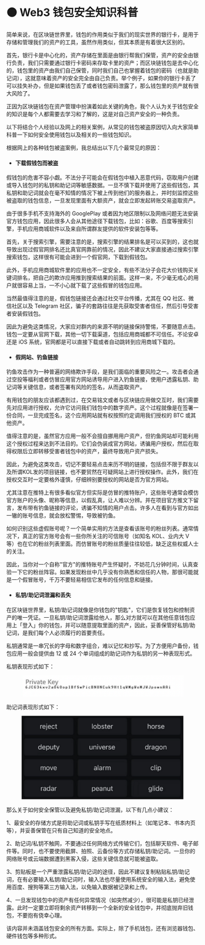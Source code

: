 # 🟠 Web3 钱包安全知识科普

简单来说，在区块链世界里，钱包的作用类似于我们的现实世界的银行卡，是用于存储和管理我们的资产的工具，虽然作用类似，但其本质是有着很大区别的。

首先，银行卡是中心化的，资产存储在里面是由银行帮我们保管，资产的安全由银行负责，我们只需要通过银行卡密码来存取卡里的资产；而区块链钱包是去中心化的，钱包里的资产由我们自己保管，同时我们自己也掌握着钱包的密码（也就是助记词），这就意味着资产的安全完全由自己负责。举个例子，如果你的银行卡丢了可以挂失补办，但是如果钱包丢了或者钱包密码泄露了，那么钱包里的资产就有很大风险了。

正因为区块链钱包在资产管理中扮演着如此关键的角色，我个人认为关于钱包安全的知识是每个人都需要去学习和了解的，这是对自己资产安全的一种负责。

以下将结合个人经验以及网上的相关案例，从常见的钱包被盗原因切入向大家简单科普一下如何安全使用钱包以及相关的一些钱包知识。



根据网上的各种钱包被盗案例，我总结出以下几个最常见的原因：



* #### 下载假钱包而被盗

假钱包的危害不容小觑。不法分子可能会在假钱包中植入恶意代码，窃取用户创建或导入钱包时的私钥和助记词等敏感数据。一旦不慎下载并使用了这些假钱包，其私钥和助记词就会在毫不知情的情况下被上传到他们的服务器上，并时刻监控这些被盗取的钱包信息，一旦发现里面有大额资产，就会立即发起转账交易盗取资产。

由于很多手机不支持海外的 GooglePlay 或者因为地区限制以及网络问题无法安装官方钱包应用，因此很多人会从其他途径下载钱包，比如：谷歌、百度等搜索引擎，手机应用商城软件以及来自所谓群友提供的软件安装包等等。

首先，关于搜索引擎，需要注意的是，搜索引擎的结果排名是可以买到的，这也就导致出现过假官网排名还比真官网靠前的情况，因此不建议大家直接通过搜索引擎搜索钱包，这样很有可能会进到一个假官网，下载到假钱包。

此外，手机应用商城软件里的应用也不一定安全，有些不法分子会花大价钱购买关键词排名，把自己的欺诈应用推到搜索结果的前面。这样一来，不少毫无戒心的用户就很容易上当，一不小心就下载了这些假冒的钱包应用。

当然最值得注意的是，假钱包链接还会通过社交平台传播，尤其在 QQ 社区、微信社区以及 Telegram 社区，骗子的套路往往是先获取受害者信任，然后引导受害者安装假钱包。

因此为避免这类情况，大家应对群内的来源不明的链接保持警惕，不要随意点击。钱包一定要从官网下载，其他一切下载渠道，包括应用商城都不可信任。不论安卓还是 iOS 系统，官网都是可以直接下载或者自动跳转到应用商城下载的。



* #### 假网站、钓鱼链接

钓鱼攻击作为一种普遍的网络欺诈手段，是我们面临的重要风险之一。攻击者会通过空投等福利或者仿冒应用官方网站诱导用户进入钓鱼链接，使用户透露私钥、助记词等关键信息，或者签署有风险的签名，从而盗取资产。

有用钱包的朋友应该都遇到过，在交易铭文或者与区块链应用做交互时，我们需要先对应用进行授权，允许它访问我们钱包中的数字资产。这个过程就像是在签署一份合同，一旦完成签名，这个应用网站就有权按照约定调用我们授权的 BTC 或其他资产。

值得注意的是，虽然官方应用一般不会擅自挪用用户资产，但钓鱼网站却可能利用这个授权过程来达到不法目的。它们会伪装成官方网站，诱骗用户授权，然后在取得权限后立即转移受害者钱包中的资产，最终导致用户资产损失。

因此，为避免这类攻击，切记不要轻易点击来历不明的链接，包括但不限于群友以及所谓KOL发的项目链接，也不要贸然在可疑网站上进行授权操作。此外，我们在授权交互时一定要格外谨慎，仔细辨别要授权的网站是否为官方网站。

尤其注意在推特上有很多看似官方但实际是仿冒的推特账户，这些账号通常会模仿官方账户的头像、昵称等信息，以假乱真，让人难以分辨。并在项目官方推文下留言，发布带有钓鱼链接的评论，诱骗不知情的用户点击。许多人在看到与官方如出一辙的账号信息，就会放松警惕，导致被钓鱼。

如何识别这些虚假账号呢？一个简单实用的方法是查看该账号的粉丝列表。通常情况下，真正的官方账号会有一些你所关注的可信账号（如知名 KOL、业内大 V 等）也在它的粉丝列表里面。而仿冒账号的粉丝质量往往较低，缺乏这些权威人士的关注。

因此，当你对一个自称"官方"的推特账号产生怀疑时，不妨花几分钟时间，认真查验一下它的粉丝阵容。如果发现粉丝中几乎没有你熟悉和信任的人物，那很可能就是一个假冒账号，千万不要轻易相信它发布的任何信息和链接。

&#x20;

* #### 私钥/助记词泄漏和丢失

在区块链世界里，私钥/助记词就像是你钱包的"钥匙"，它们是恢复钱包和控制资产的唯一凭证。一旦私钥/助记词泄露给他人，那么对方就可以在其他任意钱包应用上「登入」你的钱包，并可以随意提取里面的资产，因此，妥善保管好私钥/助记词，是我们每个人必须履行的首要责任。

私钥通常是一串冗长的字母和数字组合，难以记忆和抄写。为了方便用户备份，钱包应用一般会提供由 12 或 24 个单词组成的助记词作为私钥的另一种表现形式。

私钥表现形式如下：

&#x20;

<figure><img src="../../.gitbook/assets/image (26).png" alt=""><figcaption></figcaption></figure>



助记词表现形式如下：

&#x20;

<figure><img src="../../.gitbook/assets/image (27).png" alt=""><figcaption></figcaption></figure>

&#x20;

那么关于如何安全保管以及避免私钥/助记词泄漏，以下有几点小建议：

1、最安全的存储方式是将助记词或私钥手写在纸质材料上（如笔记本、书本内页等），并妥善保管在只有自己知道的安全地点。

2、助记词/私钥不触网，不要通过任何网络方式传输它们，包括聊天软件、电子邮件等。同时，也不要使用截屏、拍照、云备份等方式存储私钥/助记词。一旦你的网络账号或云端数据遭到黑客入侵，这些关键信息就可能被盗取。

3、剪贴板是一个严重泄露私钥/助记词的途径，因此不建议复制粘贴私钥/助记词，在有必要输入私钥/助记词时，输入法也尽量使用系统安全的输入法，避免使用百度、搜狗等第三方输入法，以免输入数据被记录和上传。

4、一旦发现钱包中的资产有任何异常情况（如突然减少），很可能是私钥已经泄露。此时一定要立即将剩余资产转移到一个全新的安全钱包中，并彻底抛弃旧钱包，不要抱有侥幸心理。



该内容并未涵盖钱包安全的所有方面。实际上，除了手机钱包，还有浏览器钱包、硬件钱包等多种形式。

&#x20;





